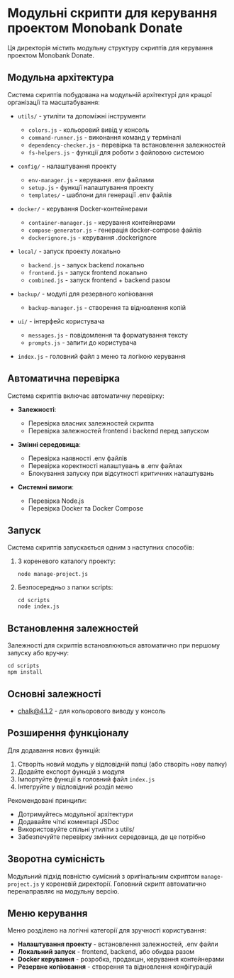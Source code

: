 # Модульні скрипти для керування проектом Monobank Donate

Ця директорія містить модульну структуру скриптів для керування проектом Monobank Donate.

## Модульна архітектура

Система скриптів побудована на модульній архітектурі для кращої організації та масштабування:

- `utils/` - утиліти та допоміжні інструменти
  - `colors.js` - кольоровий вивід у консоль
  - `command-runner.js` - виконання команд у терміналі
  - `dependency-checker.js` - перевірка та встановлення залежностей
  - `fs-helpers.js` - функції для роботи з файловою системою
  
- `config/` - налаштування проекту
  - `env-manager.js` - керування .env файлами
  - `setup.js` - функції налаштування проекту
  - `templates/` - шаблони для генерації .env файлів
  
- `docker/` - керування Docker-контейнерами
  - `container-manager.js` - керування контейнерами
  - `compose-generator.js` - генерація docker-compose файлів
  - `dockerignore.js` - керування .dockerignore
  
- `local/` - запуск проекту локально
  - `backend.js` - запуск backend локально
  - `frontend.js` - запуск frontend локально
  - `combined.js` - запуск frontend + backend разом
  
- `backup/` - модулі для резервного копіювання
  - `backup-manager.js` - створення та відновлення копій
  
- `ui/` - інтерфейс користувача
  - `messages.js` - повідомлення та форматування тексту
  - `prompts.js` - запити до користувача

- `index.js` - головний файл з меню та логікою керування

## Автоматична перевірка

Система скриптів включає автоматичну перевірку:

- **Залежності**: 
  - Перевірка власних залежностей скрипта
  - Перевірка залежностей frontend і backend перед запуском
  
- **Змінні середовища**:
  - Перевірка наявності .env файлів
  - Перевірка коректності налаштувань в .env файлах
  - Блокування запуску при відсутності критичних налаштувань
  
- **Системні вимоги**:
  - Перевірка Node.js
  - Перевірка Docker та Docker Compose

## Запуск

Система скриптів запускається одним з наступних способів:

1. З кореневого каталогу проекту:
   ```
   node manage-project.js
   ```

2. Безпосередньо з папки scripts:
   ```
   cd scripts
   node index.js
   ```

## Встановлення залежностей

Залежності для скриптів встановлюються автоматично при першому запуску або вручну:

```
cd scripts
npm install
```

## Основні залежності

- chalk@4.1.2 - для кольорового виводу у консоль

## Розширення функціоналу

Для додавання нових функцій:

1. Створіть новий модуль у відповідній папці (або створіть нову папку)
2. Додайте експорт функцій з модуля
3. Імпортуйте функції в головний файл `index.js`
4. Інтегруйте у відповідний розділ меню

Рекомендовані принципи:
- Дотримуйтесь модульної архітектури
- Додавайте чіткі коментарі JSDoc
- Використовуйте спільні утиліти з utils/
- Забезпечуйте перевірку змінних середовища, де це потрібно

## Зворотна сумісність

Модульний підхід повністю сумісний з оригінальним скриптом `manage-project.js` у кореневій директорії. Головний скрипт автоматично перенаправляє на модульну версію.

## Меню керування

Меню розділено на логічні категорії для зручності користування:

- **Налаштування проекту** - встановлення залежностей, .env файли
- **Локальний запуск** - frontend, backend, або обидва разом
- **Docker керування** - розробка, продакшн, керування контейнерами
- **Резервне копіювання** - створення та відновлення конфігурацій 